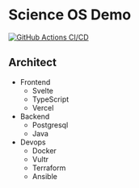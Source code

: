 # Science OS Demo

[![GitHub Actions CI/CD](https://github.com/plh97/SOS/actions/workflows/github-CICD-actions.yml/badge.svg)](https://github.com/plh97/SOS/actions/workflows/github-CICD-actions.yml)

## Architect

- Frontend
  - Svelte
  - TypeScript
  - Vercel
- Backend
  - Postgresql
  - Java
- Devops
  - Docker
  - Vultr
  - Terraform
  - Ansible
